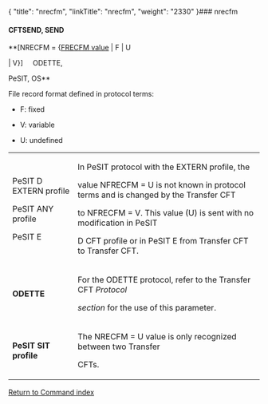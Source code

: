 {
    "title": "nrecfm",
    "linkTitle": "nrecfm",
    "weight": "2330"
}### <span id="nrecfm"></span>nrecfm

#### CFTSEND, SEND

**\[NRECFM = {<u>FRECFM value</u> | F | U
| V}\]     ODETTE,
PeSIT, OS**

File record format defined in protocol terms:

-   F: fixed
-   V: variable
-   U: undefined

<table data-cellspacing="0" width="90%">
<tbody>
<tr class="odd">
<td width="26%"><p>PeSIT D EXTERN profile<br />
PeSIT ANY profile<br />
PeSIT E</p></td>
<td width="74%"><p>In PeSIT protocol with the EXTERN profile, the
value NFRECFM = U is not known in protocol terms and is changed by the <span>Transfer CFT</span>
to NFRECFM = V. This value (U) is sent with no modification in PeSIT
D CFT profile or in PeSIT E from <span>Transfer CFT</span> to <span>Transfer CFT</span>.</p></td>
</tr>
<tr class="even">
<td width="26%"><p><strong>ODETTE</strong></p></td>
<td width="74%"><p>For the ODETTE protocol, refer to the <span>Transfer CFT</span> <em>Protocol
section</em> for the use of this parameter.</p></td>
</tr>
<tr class="odd">
<td width="26%"><p><strong>PeSIT SIT profile</strong></p></td>
<td width="74%"><p>The NRECFM = U value is only recognized between two Transfer
CFTs.</p></td>
</tr>
</tbody>
</table>

[Return to Command index](../../)

